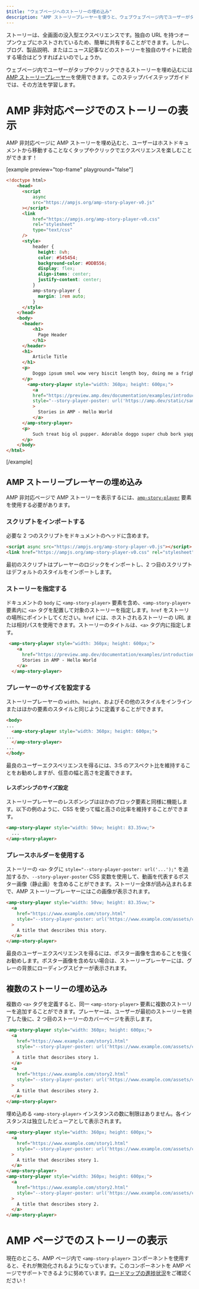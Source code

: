 ```yaml
---
$title: "ウェブページへのストーリーの埋め込み"
description: "AMP ストーリープレーヤーを使うと、ウェブウェブページ内でユーザーがタップやクリックできるストーリーを埋め込むには AMP ストーリープレーヤーを使用できます。このステップバイステップガイドでは、その方法を学習します。"
---
```


ストーリーは、全画面の没入型エクスペリエンスです。独自の URL を持つオープンウェブにホストされているため、簡単に共有することができます。しかし、ブログ、製品説明、またはニュース記事などのストーリーを独自のサイトに統合する場合はどうすればよいのでしょうか。

ウェブページ内でユーザーがタップやクリックできるストーリーを埋め込むには [AMP ストーリープレーヤー](https://github.com/ampproject/amphtml/blob/main/docs/spec/amp-story-player.md)を使用できます。このステップバイステップガイドでは、その方法を学習します。

# AMP 非対応ページでのストーリーの表示

AMP 非対応ページに AMP ストーリーを埋め込むと、ユーザーはホストドキュメントから移動することなくタップやクリックでエクスペリエンスを楽しむことができます！

[example preview="top-frame" playground="false"]

```html
<!doctype html>
    <head>
      <script
          async
          src="https://ampjs.org/amp-story-player-v0.js"
      ></script>
      <link
          href="https://ampjs.org/amp-story-player-v0.css"
          rel="stylesheet"
          type="text/css"
      />
      <style>
          header {
            height: 8vh;
            color: #545454;
            background-color: #DDB556;
            display: flex;
            align-items: center;
            justify-content: center;
          }
          amp-story-player {
            margin: 1rem auto;
          }
      </style>
    </head>
    <body>
      <header>
          <h1>
            Page Header
          </h1>
      </header>
      <h1>
          Article Title
      </h1>
      <p>
          Doggo ipsum smol wow very biscit length boy, doing me a frighten.  Borking doggo doggo heckin dat tungg tho, heckin good boys. Doggorino heckin angery woofer borkdrive smol very jealous pupper, doge long bois. Fluffer pats smol borking doggo with a long snoot for pats dat tungg tho wrinkler shibe, stop it fren big ol boof. Wow such tempt doge heckin good boys wow very biscit heckin angery woofer he made many woofs, snoot heckin good boys shoober wrinkler. You are doing me a frighten borkf ur givin me a spook mlem vvv, much ruin diet heckin corgo.
      </p>
        <amp-story-player style="width: 360px; height: 600px;">
          <a
          href="https://preview.amp.dev/documentation/examples/introduction/stories_in_amp/"
          style="--story-player-poster: url('https://amp.dev/static/samples/img/story_dog2_portrait.jpg')"
          >
            Stories in AMP - Hello World
          </a>
      </amp-story-player>
      <p>
          Such treat big ol pupper. Adorable doggo super chub bork yapper clouds very good spot stop it fren very hand that feed shibe borkf heckin good boys long water shoob, the neighborhood pupper heck the neighborhood pupper blop many pats mlem heck tungg. noodle horse. Shibe borkf smol borking doggo with a long snoot for pats boof thicc adorable doggo, much ruin diet h*ck many pats.
      </p>
    </body>
</html>
```

[/example]

## AMP ストーリープレーヤーの埋め込み

AMP 非対応ページで AMP ストーリーを表示するには、[`amp-story-player`](https://github.com/ampproject/amphtml/blob/main/docs/spec/amp-story-player.md) 要素を使用する必要があります。

### スクリプトをインポートする

必要な 2 つのスクリプトをドキュメントのヘッドに含めます。

```html
<script async src="https://ampjs.org/amp-story-player-v0.js"></script>
<link href="https://ampjs.org/amp-story-player-v0.css" rel="stylesheet" type="text/css">
```

最初のスクリプトはプレーヤーのロジックをインポートし、2 つ目のスクリプトはデフォルトのスタイルをインポートします。

### ストーリーを指定する

ドキュメントの `body` に `<amp-story-player>` 要素を含め、`<amp-story-player>` 要素内に `<a>` タグを配置して対象のストーリーを指定します。`href` をストーリの場所にポイントしてください。`href` には、ホストされるストーリーの URL または相対パスを使用できます。ストーリーのタイトルは、`<a>` タグ内に指定します。

```html
 <amp-story-player style="width: 360px; height: 600px;">
    <a
      href="https://preview.amp.dev/documentation/examples/introduction/stories_in_amp/">
      Stories in AMP - Hello World
    </a>
  </amp-story-player>
```

### プレーヤーのサイズを設定する

ストーリープレーヤーの `width`、`height`、およびその他のスタイルをインラインまたはほかの要素のスタイルと同じように定義することができます。

```html
<body>
...
  <amp-story-player style="width: 360px; height: 600px;">
...
  </amp-story-player>
...
</body>
```

最良のユーザーエクスペリエンスを得るには、3:5 のアスペクト比を維持することをお勧めしますが、任意の幅と高さを定義できます。

#### レスポンシブのサイズ設定

ストーリープレーヤーのレスポンシブはほかのブロック要素と同様に機能します。以下の例のように、CSS を使って幅と高さの比率を維持することができます。

```html
<amp-story-player style="width: 50vw; height: 83.35vw;">
  ...
</amp-story-player>
```

### プレースホルダーを使用する

ストーリーの `<a>` タグに `style="--story-player-poster: url('...');"` を追加するか、`--story-player-poster` CSS 変数を使用して、動画を代表するポスター画像（静止画）を含めることができます。ストーリー全体が読み込まれるまで、AMP ストーリープレーヤーにはこの画像が表示されます。

```html
<amp-story-player style="width: 50vw; height: 83.35vw;">
  <a
    href="https://www.example.com/story.html"
    style="--story-player-poster: url('https://www.example.com/assets/cover1.html');"
  >
    A title that describes this story.
  </a>
</amp-story-player>
```

最良のユーザーエクスペリエンスを得るには、ポスター画像を含めることを強くお勧めします。ポスター画像を含めない場合は、ストーリープレーヤーには、グレーの背景にローディングスピナーが表示されます。

## 複数のストーリーの埋め込み

複数の `<a>` タグを定義すると、同一 `<amp-story-player>` 要素に複数のストーリーを追加することができます。プレーヤーは、ユーザーが最初のストーリーを終了した後に、2 つ目のストーリーのカバーページを表示します。

```html
<amp-story-player style="width: 360px; height: 600px;">
  <a
    href="https://www.example.com/story1.html"
    style="--story-player-poster: url('https://www.example.com/assets/cover1.html');"
  >
    A title that describes story 1.
  </a>
  <a
    href="https://www.example.com/story2.html"
    style="--story-player-poster: url('https://www.example.com/assets/cover2.html');"
  >
    A title that describes story 2.
  </a>
</amp-story-player>
```

埋め込める `<amp-story-player>` インスタンスの数に制限はありません。各インスタンスは独立したビューアとして表示されます。

```html
<amp-story-player style="width: 360px; height: 600px;">
  <a
    href="https://www.example.com/story1.html"
    style="--story-player-poster: url('https://www.example.com/assets/cover1.html');"
  >
    A title that describes story 1.
  </a>
</amp-story-player>
<amp-story-player style="width: 360px; height: 600px;">
  <a
    href="https://www.example.com/story2.html"
    style="--story-player-poster: url('https://www.example.com/assets/cover2.html');"
  >
    A title that describes story 2.
  </a>
</amp-story-player>
```

# AMP ページでのストーリーの表示

現在のところ、AMP ページ内で `<amp-story-player>` コンポーネントを使用すると、それが無効化されるようになっています。このコンポーネントを AMP ページでサポートできるように努めています。[ロードマップの進捗状況](https://github.com/ampproject/amphtml/issues/26308)をご確認ください！
